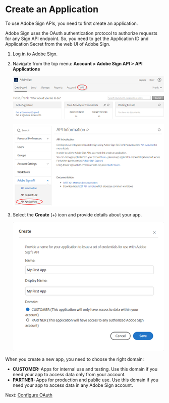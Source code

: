 # Create an Application

To use Adobe Sign APIs, you need to first create an application.

Adobe Sign uses the OAuth authentication protocol to authorize requests for any Sign API endpoint. So, you need to get the Application ID and Application Secret from the web UI of Adobe Sign.  

1. [Log in to Adobe Sign](https://secure.adobesign.com/public/login).

2.  Navigate from the top menu: **Account > Adobe Sign API > API Applications**  

    ![Selecting API access](../img/sign_gstarted_1.png) 
    

    ![Selecting API Applications](../img/sign_gstarted_2.png)  

3. Select the **Create** (+) icon and provide details about your app.  

    ![Creating a new app](../img/sign_gstarted_3.png)

When you create a new app, you need to choose the right domain:

- **CUSTOMER:**  Apps for internal use and testing. Use this domain if you need your app to access data only from your account.
- **PARTNER:**  Apps for production and public use. Use this domain if you need your app to access data in any Adobe Sign account.

Next: [Configure OAuth](configure_oauth.md)

